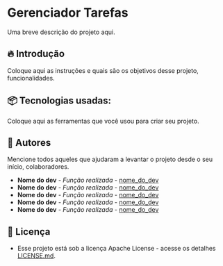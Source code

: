 # Gerenciador Tarefas
Uma breve descrição do projeto aqui.

## 🔥 Introdução

Coloque aqui as instruções e quais são os objetivos desse projeto, funcionalidades.

## 📦 Tecnologias usadas:

Coloque aqui as ferramentas que você usou para criar seu projeto.

## 👷 Autores

Mencione todos aqueles que ajudaram a levantar o projeto desde o seu início, colaboradores.

* **Nome do dev** - *Função realizada* - [nome_do_dev](https://github.com/link_do_Perfil)
* **Nome do dev** - *Função realizada* - [nome_do_dev](https://github.com/link_do_Perfil)
* **Nome do dev** - *Função realizada* - [nome_do_dev](https://github.com/link_do_Perfil)
* **Nome do dev** - *Função realizada* - [nome_do_dev](https://github.com/link_do_Perfil)
* **Nome do dev** - *Função realizada* - [nome_do_dev](https://github.com/link_do_Perfil)

## 📄 Licença

* Esse projeto está sob a licença Apache License - acesse os detalhes [LICENSE.md](https://github.com/angelosilvanno/gerenciadortarefas/tree/main?tab=Apache-2.0-1-ov-file).
